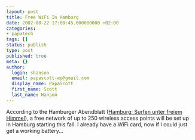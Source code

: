 ```yaml
---
layout: post
title: Free WiFi In Hamburg
date: 2002-08-22 17:08:45.000000000 +02:00
categories:
- papatech
tags: []
status: publish
type: post
published: true
meta: {}
author:
  login: shanson
  email: papascott-wp@gmail.com
  display_name: PapaScott
  first_name: Scott
  last_name: Hanson
---
```

<p>According to the Hamburger Abendblatt (<a href="http://www.abendblatt.de/daten/2002/08/22/60479.html">Hamburg: Surfen unter freiem Himmel</a>), a free network of up to 250 wireless access points will be set up in Hamburg starting this fall. I already have a WiFi card, now if I could just get a working battery...</p>
